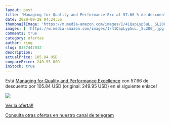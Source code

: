 ```yaml
---
layout: post
title: 'Managing for Quality and Performance Exc al 57.66 % de descuento'
date: 2020-09-28 04:24:55
thumbnailImage: 'https://m.media-amazon.com/images/I/41QapLyp5uL._SL200_.jpg'
images: [ 'https://m.media-amazon.com/images/I/41QapLyp5uL._SL200_.jpg' ]
comments: true
category: ofertas
author: ring
slug: 0357442032
description:
actualPrice: 105.84 USD
comparePrice: 249.95 USD
inStock: true
---
```


Está [Managing for Quality and Performance Excellence](https://www.amazon.com/dp/0357442032/?tag=redken08-20) con 57.66 de descuento por 105.84 USD (original: 249.95 USD) en el siguiente enlace!

[![](https://m.media-amazon.com/images/I/41QapLyp5uL._SL200_.jpg)](https://www.amazon.com/dp/0357442032/?tag=redken08-20)

[Ver la oferta!!](https://www.amazon.com/dp/0357442032/?tag=redken08-20)

[Consulta otras ofertas en nuestro canal de telegram](https://t.me/s/ofertas25)
